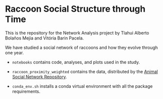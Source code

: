 # Raccoon Social Structure through Time
This is the repository for the Network Analysis project by Tlahui Alberto Bolaños Mejia and Vitória Barin Pacela.

We have studied a social network of raccoons and how they evolve through one year. 

- `notebooks` contains code, analyses, and plots used in the study.

- `raccoon_proximity_weighted` contains the data, distributed by the [Animal Social Network Repository](https://github.com/bansallab/asnr/tree/master/Networks/Mammalia/raccoon_proximity_weighted).

- `conda_env.sh` installs a conda virtual environment with all the package requirements.
